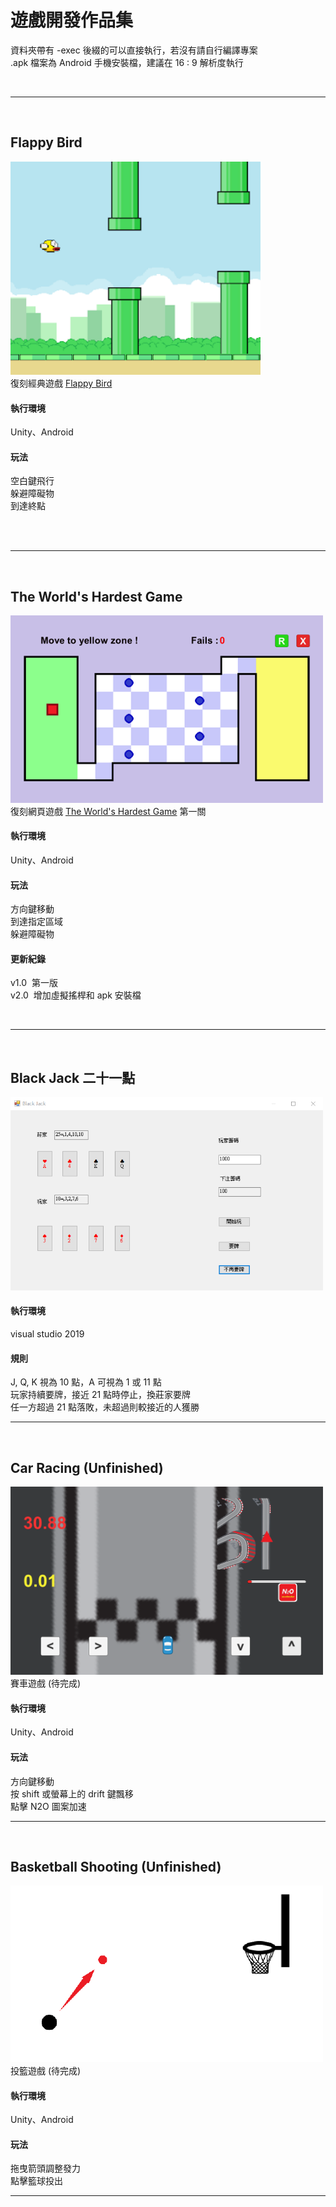 # 遊戲開發作品集
資料夾帶有 -exec 後綴的可以直接執行，若沒有請自行編譯專案<br>
.apk 檔案為 Android 手機安裝檔，建議在 16 : 9 解析度執行

<br>

---
<br>

## Flappy Bird

<img src="flappybird.png" alt="Description of the image" style="min-width: 400px; max-width: 500px;">

<br>
復刻經典遊戲 <a href="https://flappybird.io/">Flappy Bird</a>

#### 執行環境
Unity、Android

#### 玩法

空白鍵飛行
<br>
躲避障礙物
<br>
到達終點

<br>
<br>


---
<br>

## The World's Hardest Game

<img src="theworldshardestgame.png" alt="Description of the image" style="max-width: 500px;">

<br>
復刻網頁遊戲 <a href="https://www.crazygames.com/game/worlds-hardest-game">The World's Hardest Game</a> 第一關

#### 執行環境
Unity、Android

#### 玩法

方向鍵移動
<br>
到達指定區域
<br>
躲避障礙物
<br>

#### 更新紀錄

v1.0&nbsp;&nbsp;第一版<br>
v2.0&nbsp;&nbsp;增加虛擬搖桿和 apk 安裝檔

<br>

---
<br>

## Black Jack 二十一點

<img src="blackjack.png" alt="Description of the image" style="max-width: 500px;">

<br>

#### 執行環境
visual studio 2019<br>

#### 規則
J, Q, K 視為 10 點，A 可視為 1 或 11 點<br>
玩家持續要牌，接近 21 點時停止，換莊家要牌<br>
任一方超過 21 點落敗，未超過則較接近的人獲勝<br>


---
<br>

## Car Racing (Unfinished)

<img src="carracing2d.png" alt="Description of the image" style="max-width: 500px;">

<br>
賽車遊戲 (待完成)

#### 執行環境
Unity、Android

#### 玩法

方向鍵移動<br>
按 shift 或螢幕上的 drift 鍵飄移<br>
點擊 N2O 圖案加速
<br>

---


<br>

## Basketball Shooting (Unfinished)

<img src="baskballshooting2d.png" alt="Description of the image" style="max-width: 500px;">

<br>
投籃遊戲 (待完成)

#### 執行環境
Unity、Android

#### 玩法

拖曳箭頭調整發力
<br>
點擊籃球投出
<br>

---
